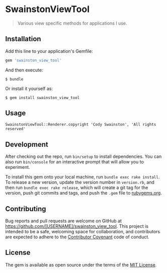 # SwainstonViewTool

> Various view specific methods for applications I use.

## Installation

Add this line to your application's Gemfile:

```ruby
gem 'swainston_view_tool'
```

And then execute:

    $ bundle

Or install it yourself as:

    $ gem install swainston_view_tool

## Usage

```
SwainstonViewTool::Renderer.copyright 'Cody Swainston', 'All rights reserved'
```

## Development

After checking out the repo, run `bin/setup` to install dependencies. You can also run `bin/console` for an interactive prompt that will allow you to experiment.

To install this gem onto your local machine, run `bundle exec rake install`. To release a new version, update the version number in `version.rb`, and then run `bundle exec rake release`, which will create a git tag for the version, push git commits and tags, and push the `.gem` file to [rubygems.org](https://rubygems.org).

## Contributing

Bug reports and pull requests are welcome on GitHub at https://github.com/[USERNAME]/swainston_view_tool. This project is intended to be a safe, welcoming space for collaboration, and contributors are expected to adhere to the [Contributor Covenant](http://contributor-covenant.org) code of conduct.


## License

The gem is available as open source under the terms of the [MIT License](http://opensource.org/licenses/MIT).

